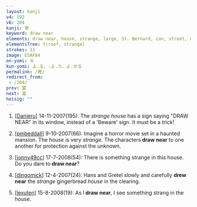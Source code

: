 ```yaml
---
layout: kanji
v4: 192
v6: 204
kanji: 寄
keyword: draw near
elements: draw near, house, strange, large, St. Bernard, can, street, nail, spike, mouth
elementsTree: t(roof, strange)
strokes: 11
image: E5AF84
on-yomi: キ
kun-yomi: よ.る、-よ.り、よ.せる
permalink: /寄/
redirect_from:
 - /204/
prev: 宴
next: 富
heisig: ""
---
```


1) [<a href="http://kanji.koohii.com/profile/Danieru">Danieru</a>] 14-11-2007(195): The <em>strange house</em> has a sign saying &quot;DRAW NEAR&quot; in its window, instead of a &#039;Beware&#039; sign. It must be a trick!

2) [<a href="http://kanji.koohii.com/profile/pmbeddall">pmbeddall</a>] 9-10-2007(66): Imagine a horror movie set in a haunted mansion. The <em>house</em> is very <em>strange</em>. The characters<strong> draw near</strong> to one another for protection against the unknown.

3) [<a href="http://kanji.koohii.com/profile/jonny49cc">jonny49cc</a>] 17-7-2008(54): There is something strange in this house. Do you dare to<strong> draw near</strong>?

4) [<a href="http://kanji.koohii.com/profile/dingomick">dingomick</a>] 12-4-2007(24): Hans and Gretel slowly and carefully <strong>drew near</strong> the <em>strange</em> gingerbread <em>house</em> in the clearing.

5) [<a href="http://kanji.koohii.com/profile/lexuten">lexuten</a>] 15-8-2008(19): As I<strong> draw near</strong>, I see something strang in the house.

